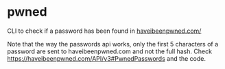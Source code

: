 # pwned

CLI to check if a password has been found in [haveibeenpwned.com/](haveibeenpwned.com)

Note that the way the passwords api works, only the first 5 characters of a password are sent to haveibeenpwned.com
and not the full hash.
Check https://haveibeenpwned.com/API/v3#PwnedPasswords and the code.
